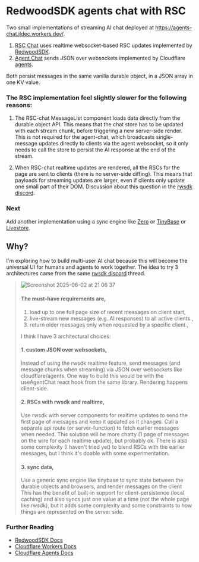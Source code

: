 # RedwoodSDK agents chat with RSC
Two small implementations of streaming AI chat deployed at https://agents-chat.jldec.workers.dev/. 

1. [RSC Chat](https://agents-chat.jldec.workers.dev/chat-rsc) uses realtime websocket-based RSC updates implemented by [RedwoodSDK](https://rwsdk.com/).
2. [Agent Chat](https://agents-chat.jldec.workers.dev/chat-rsc) sends JSON over websockets implemented by Cloudflare [agents](https://developers.cloudflare.com/agents/).

Both persist messages in the same vanilla durable object, in a JSON array in one KV value.

### The RSC implementation feel slightly slower for the following reasons:

1. The RSC-chat MessageList component loads data directly from the durable object API. This means that the chat store has to be updated with each stream chunk, before triggering a new server-side render. This is not required for the agent-chat, which broadcasts single-message updates directly to clients via the agent websocket, so it only needs to call the store to persist the AI response at the end of the stream.

2. When RSC-chat realtime updates are rendered, all the RSCs for the page are sent to clients (there is no server-side diffing). This means that payloads for streaming updates are larger, even if clients only update one small part of their DOM. Discussion about this question in the [rwsdk discord](https://discord.com/channels/679514959968993311/1374715298636238968/1376288266789064734).

### Next
Add another implementation using a sync engine like [Zero](https://zero.rocicorp.dev/) or [TinyBase](https://tinybase.org/) or [Livestore](https://livestore.dev/).

## Why?
I'm exploring how to build multi-user AI chat because this will become the universal UI for humans and agents to work together.
The idea to try 3 architectures came from the same [rwsdk discord](https://discord.com/channels/679514959968993311/1374715298636238968/1376269189802627112) thread.

> ![Screenshot 2025-06-02 at 21 06 37](https://github.com/user-attachments/assets/2545674b-1535-4759-b332-151014bc12ea)
> #### The must-have requirements are,
> 1. load up to one full page size of recent messages on client start,
> 2. live-stream new messages (e.g. AI responses) to all active clients.,
> 3. return older messages only when requested by a specific client.,
>
> I think I have 3 architectural choices:
> #### 1. custom JSON over websockets,
> Instead of using the rwsdk realtime feature, send messages (and message chunks when streaming) via JSON over websockets like cloudflare/agents. One way to build this would be with the useAgentChat react hook from the same library. Rendering happens client-side.
> #### 2. RSCs with rwsdk and realtime,
> Use rwsdk with server components for realtime updates to send the first page of messages and keep it updated as it changes. Call a separate api route (or server-function) to fetch earlier messages when needed. This solution will be more chatty (1 page of messages on the wire for each realtime update), but probably ok. There is also some complexity (I haven't tried yet) to blend RSCs with the earlier messages, but I think it's doable with some experimentation.
> #### 3. sync data,
> Use a generic sync engine like tinybase to sync state between the durable objects and browsers, and render messages on the client This has the benefit of built-in support for client-persistence (local caching) and also syncs just one value at a time (not the whole page like rwsdk), but it adds some complexity and some constraints to how things are represented on the server side. 

### Further Reading
- [RedwoodSDK Docs](https://docs.rwsdk.com/)
- [Cloudflare Workers Docs](https://developers.cloudflare.com/workers/)
- [Cloudflare Agents Docs](https://developers.cloudflare.com/agents/)
